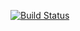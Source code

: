 [![Build Status](https://dev.azure.com/rodrigo1002/Rodrigo/_apis/build/status%2FRodrigo?branchName=master)](https://dev.azure.com/rodrigo1002/Rodrigo/_build/latest?definitionId=4&branchName=master)
